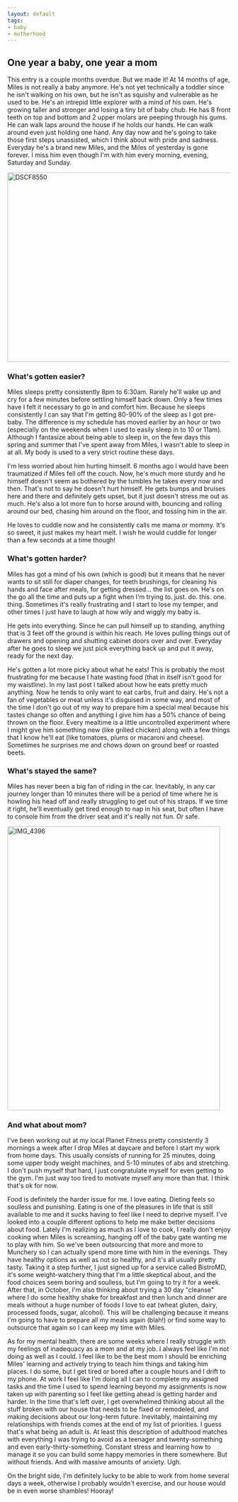 ```yaml
---
layout: default
tags:
- baby
- motherhood
---
```


## One year a baby, one year a mom

This entry is a couple months overdue. But we made it! At 14 months of age, Miles is not really a baby anymore. He's not yet technically a toddler since he isn't walking on his own, but he isn't as squishy and vulnerable as he used to be. He's an intrepid little explorer with a mind of his own. He's growing taller and stronger and losing a tiny bit of baby chub. He has 8 front teeth on top and bottom and 2 upper molars are peeping through his gums. He can walk laps around the house if he holds our hands. He can walk around even just holding one hand. Any day now and he's going to take those first steps unassisted, which I think about with pride and sadness. Everyday he's a brand new Miles, and the Miles of yesterday is gone forever. I miss him even though I'm with him every morning, evening, Saturday and Sunday.

<a data-flickr-embed="true" href="https://www.flickr.com/photos/emmafern/35872547185/in/album-72157682966402982/" title="DSCF8550"><img class="img-responsive img-rounded center-block" src="https://farm5.staticflickr.com/4327/35872547185_eb6e2d6d7c_z.jpg" width="640" height="427" alt="DSCF8550"></a><script async src="//embedr.flickr.com/assets/client-code.js" charset="utf-8"></script>

### What's gotten easier?

Miles sleeps pretty consistently 8pm to 6:30am. Rarely he'll wake up and cry for a few minutes before settling himself back down. Only a few times have I felt it necessary to go in and comfort him. Because he sleeps consistently I can say that I'm getting 80-90% of the sleep as I got pre-baby. The difference is my schedule has moved earlier by an hour or two (especially on the weekends when I used to easily sleep in to 10 or 11am). Although I fantasize about being able to sleep in, on the few days this spring and summer that I've spent away from Miles, I wasn't able to sleep in at all. My body is used to a very strict routine these days.

I'm less worried about him hurting himself. 6 months ago I would have been traumatized if Miles fell off the couch. Now, he's much more sturdy and he himself doesn't seem as bothered by the tumbles he takes every now and then. That's not to say he doesn't hurt himself. He gets bumps and bruises here and there and definitely gets upset, but it just doesn't stress me out as much. He's also a lot more fun to horse around with, bouncing and rolling around our bed, chasing him around on the floor, and tossing him in the air.

He loves to cuddle now and he consistently calls me mama or mommy. It's so sweet, it just makes my heart melt. I wish he would cuddle for longer than a few seconds at a time though!

### What's gotten harder?

Miles has got a mind of his own (which is good) but it means that he never wants to sit still for diaper changes, for teeth brushings, for cleaning his hands and face after meals, for getting dressed... the list goes on. He's on the go all the time and puts up a fight when I'm trying to. just. do. this. one. thing. Sometimes it's really frustrating and I start to lose my temper, and other times I just have to laugh at how wily and wiggly my baby is.

He gets into everything. Since he can pull himself up to standing, anything that is 3 feet off the ground is within his reach. He loves pulling things out of drawers and opening and shutting cabinet doors over and over. Everyday after he goes to sleep we just pick everything back up and put it away, ready for the next day.

He's gotten a lot more picky about what he eats! This is probably the most frustrating for me because I hate wasting food (that in itself isn't good for my waistline). In my last post I talked about how he eats pretty much anything. Now he tends to only want to eat carbs, fruit and dairy. He's not a fan of vegetables or meat unless it's disguised in some way, and most of the time I don't go out of my way to prepare him a special meal because his tastes change so often and anything I give him has a 50% chance of being thrown on the floor. Every mealtime is a little uncontrolled experiment where I might give him something new (like grilled chicken) along with a few things that I know he'll eat (like tomatoes, plums or macaroni and cheese). Sometimes he surprises me and chows down on ground beef or roasted beets. 

### What's stayed the same?

Miles has never been a big fan of riding in the car. Inevitably, in any car journey longer than 10 minutes there will be a period of time where he is howling his head off and really struggling to get out of his straps. If we time it right, he'll eventually get tired enough to nap in his seat, but often I have to console him from the driver seat and it's really not fun. Or safe.

<a data-flickr-embed="true" href="https://www.flickr.com/photos/emmafern/36449922534/in/dateposted/" title="IMG_4396"><img class="img-responsive img-rounded center-block" src="https://farm5.staticflickr.com/4413/36449922534_8f992535f9_z.jpg" width="480" height="640" alt="IMG_4396"></a><script async src="//embedr.flickr.com/assets/client-code.js" charset="utf-8"></script>

### And what about mom?

I've been working out at my local Planet Fitness pretty consistently 3 mornings a week after I drop Miles at daycare and before I start my work from home days. This usually consists of running for 25 minutes, doing some upper body weight machines, and 5-10 minutes of abs and stretching. I don't push myself that hard, I just congratulate myself for even getting to the gym. I'm just way too tired to motivate myself any more than that. I think that's ok for now.

Food is definitely the harder issue for me. I love eating. Dieting feels so soulless and punishing. Eating is one of the pleasures in life that is still available to me and it sucks having to feel like I need to deprive myself. I've looked into a couple different options to help me make better decisions about food. Lately I'm realizing as much as I love to cook, I really don't enjoy cooking when Miles is screaming, hanging off of the baby gate wanting me to play with him. So we've been outsourcing that more and more to Munchery so I can actually spend more time with him in the evenings. They have healthy options as well as not so healthy, and it's all usually pretty tasty. Taking it a step further, I just signed up for a service called BistroMD, it's some weight-watchery thing that I'm a little skeptical about, and the food choices seem boring and soulless, but I'm going to try it for a week. After that, in October, I'm also thinking about trying a 30 day "cleanse" where I do some healthy shake for breakfast and then lunch and dinner are meals without a huge number of foods I love to eat (wheat gluten, dairy, processed foods, sugar, alcohol). This will be challenging because it means I'm going to have to prepare all my meals again (blah!) or find some way to outsource that again so I can keep my time with Miles.

As for my mental health, there are some weeks where I really struggle with my feelings of inadequacy as a mom and at my job. I always feel like I'm not doing as well as I could. I feel like to be the best mom I should be enriching Miles' learning and actively trying to teach him things and taking him places. I do some, but I get tired or bored after a couple hours and I drift to my phone. At work I feel like I'm doing all I can to complete my assigned tasks and the time I used to spend learning beyond my assignments is now taken up with parenting so I feel like getting ahead is getting harder and harder. In the time that's left over, I get overwhelmed thinking about all the stuff broken with our house that needs to be fixed or remodeled, and making decisions about our long-term future. Inevitably, maintaining my relationships with friends comes at the end of my list of priorities. I guess that's what being an adult is. At least this description of adulthood matches with everything I was trying to avoid as a teenager and twenty-something and even early-thirty-something. Constant stress and learning how to manage it so you can build some happy memories in there somewhere. But without friends. And with massive amounts of anxiety. Ugh.

On the bright side, I'm definitely lucky to be able to work from home several days a week, otherwise I probably wouldn't exercise, and our house would be in even worse shambles! Hooray!
